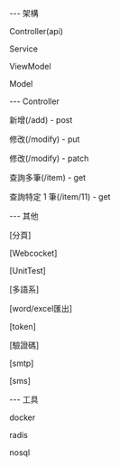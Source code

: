 
--- 架構

Controller(api)

Service

ViewModel

Model


--- Controller

新增(/add) - post

修改(/modify) - put

修改(/modify) - patch

查詢多筆(/item) - get

查詢特定 1 筆(/item/11) - get

--- 其他

[分頁]

[Webcocket]

[UnitTest]

[多語系]

[word/excel匯出]

[token]

[驗證碼]

[smtp]

[sms]

--- 工具

docker

radis

nosql



